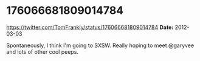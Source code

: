 # 176066681809014784
https://twitter.com/TomFrankly/status/176066681809014784
**Date:** 2012-03-03

Spontaneously, I think I'm going to SXSW. Really hoping to meet @garyvee and lots of other cool peeps.
